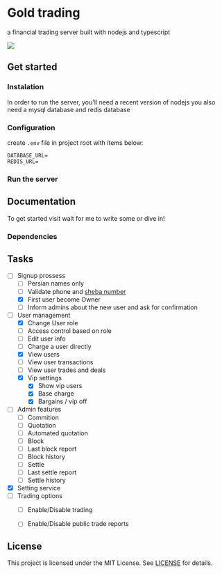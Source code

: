 # Gold trading

a financial trading server built with nodejs and typescript

<p align="center">


<a href="LICENSE"><img src="https://img.shields.io/badge/license-MIT-brightgreen"/></a>

</p>

## Get started

### Instalation
In order to run the server, you'll need a recent version of nodejs
you also need a mysql database and redis database


### Configuration
create `.env` file in project root with items below:

```
DATABASE_URL=
REDIS_URL=
```

### Run the server

## Documentation

To get started visit wait for me to write some or dive in!

### Dependencies


## Tasks
- [ ] Signup prossess
  - [ ] Persian names only
  - [ ] Validate phone and [sheba number](https://www.refah-bank.ir/1557/index.aspx?tabindex=2#:~:text=What%20is%20Sheba%3F,exclusively%20in%20Iran's%20banking%20system.)
  - [x] First user become Owner
  - [ ] Inform admins about the new user and ask for confirmation
- [ ] User management
  - [x] Change User role
  - [ ] Access control based on role
  - [ ] Edit user info
  - [ ] Charge a user directly
  - [x] View users
  - [ ] View user transactions
  - [ ] View user trades and deals 
  - [x] Vip settings
    - [X] Show vip users 
    - [x] Base charge
    - [x] Bargains / vip off
- [ ] Admin features
  - [ ] Commition
  - [ ] Quotation
  - [ ] Automated quotation
  - [ ] Block
  - [ ] Last block report
  - [ ] Block history
  - [ ] Settle
  - [ ] Last settle report
  - [ ] Settle history
- [x] Setting service
- [ ] Trading options
  - [ ] Enable/Disable trading
  - [ ] Enable/Disable public trade reports


## License

This project is licensed under the MIT License. See [LICENSE](LICENSE) for details.